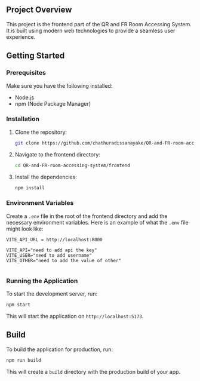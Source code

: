

## Project Overview
This project is the frontend part of the QR and FR Room Accessing System. It is built using modern web technologies to provide a seamless user experience.

## Getting Started

### Prerequisites
Make sure you have the following installed:
- Node.js
- npm (Node Package Manager)

### Installation
1. Clone the repository:
    ```sh
    git clone https://github.com/chathuradissanayake/QR-and-FR-room-accessing-system.git
    ```
2. Navigate to the frontend directory:
    ```sh
    cd QR-and-FR-room-accessing-system/frontend
    ```
3. Install the dependencies:
    ```sh
    npm install
    ```

### Environment Variables
Create a `.env` file in the root of the frontend directory and add the necessary environment variables. Here is an example of what the `.env` file might look like:
```
VITE_API_URL = http://localhost:8000

VITE_API="need to add api the key"
VITE_USER="need to add username"
VITE_OTHER="need to add the value of other"


```

### Running the Application
To start the development server, run:
```sh
npm start
```
This will start the application on `http://localhost:5173`.

## Build
To build the application for production, run:
```sh
npm run build
```
This will create a `build` directory with the production build of your app.


